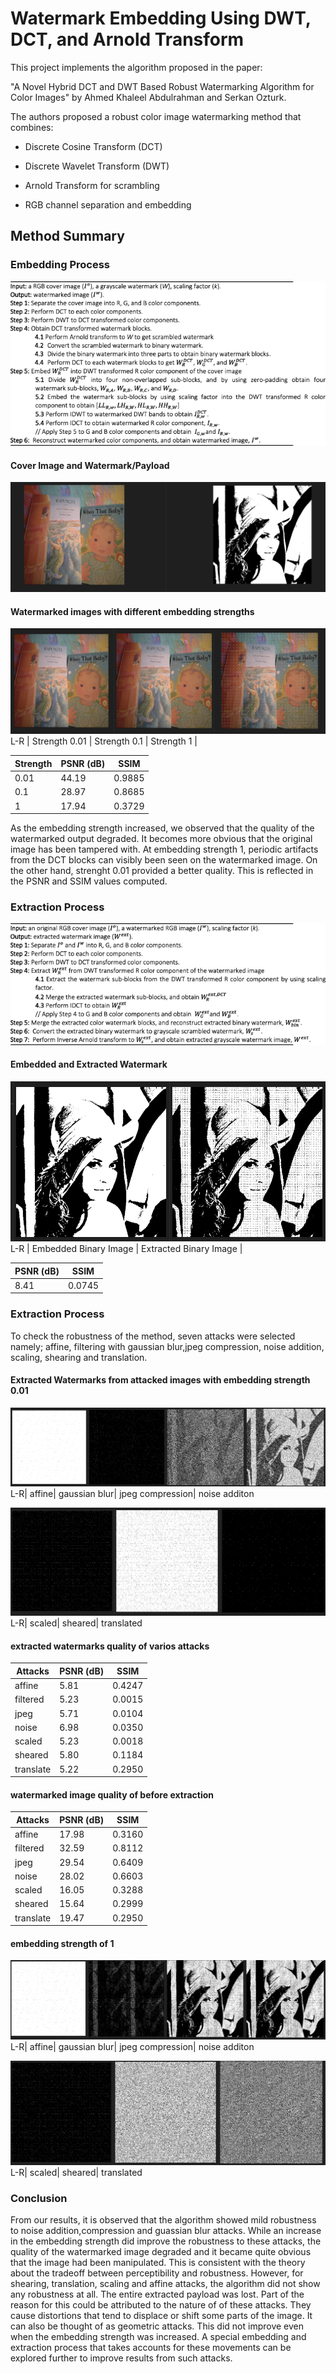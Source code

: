 # Watermark Embedding Using DWT, DCT, and Arnold Transform
This project implements the algorithm proposed in the paper:

"A Novel Hybrid DCT and DWT Based Robust Watermarking Algorithm for Color Images"
by Ahmed Khaleel Abdulrahman and Serkan Ozturk.

The authors proposed a robust color image watermarking method that combines:

* Discrete Cosine Transform (DCT)

* Discrete Wavelet Transform (DWT)

* Arnold Transform for scrambling

* RGB channel separation and embedding

## Method Summary
### Embedding Process
![embedding process](image-7.png)

#### Cover Image and Watermark/Payload
![coverandpayload](image-6.png)

#### Watermarked images with different embedding strengths 
![watermarkedimaes](image-5.png)
L-R | Strength 0.01       | Strength 0.1     | Strength 1      |

| Strength | PSNR (dB) | SSIM    |
|----------|-----------|---------|
| 0.01     | 44.19     | 0.9885  |
| 0.1      | 28.97     | 0.8685  |
| 1        | 17.94     | 0.3729  |

As the embedding strength increased, we observed that the quality of the watermarked output degraded. It becomes more obvious that the original image has been tampered with. At embedding strength 1, periodic artifacts from the DCT blocks can visibly been seen on the watermarked image. On the other hand, strenght 0.01 provided a better quality. This is reflected in the  PSNR and SSIM values computed.  

### Extraction Process
![extraction process](image-8.png)

#### Embedded and Extracted Watermark
![Embedded and Extracted Watermark](image-9.png)
L-R | Embedded Binary Image       | Extracted Binary Image    | 

| PSNR (dB) | SSIM    |
|-----------|---------|
| 8.41      | 0.0745  |


### Extraction Process
To check the robustness of the method, seven attacks were selected namely; affine, filtering with gaussian blur,jpeg compression, noise addition, scaling, shearing and translation.

#### Extracted Watermarks from attacked images with embedding strength 0.01
![affine,gaussian,jpeg,noisy](image-17.png)
L-R| affine| gaussian blur| jpeg compression| noise additon

![scaled,sheared,translated](image-18.png)
L-R| scaled| sheared| translated

#### extracted watermarks quality of varios attacks
|Attacks   | PSNR (dB) | SSIM    |
|----------|-----------|---------|
| affine   | 5.81      | 0.4247  |
| filtered | 5.23      | 0.0015  |
| jpeg     | 5.71      | 0.0104  |
| noise    | 6.98      | 0.0350  |
| scaled   | 5.23      | 0.0018  |
| sheared  | 5.80      | 0.1184  |
| translate| 5.22      | 0.2950  |
#### watermarked image quality of before extraction
|Attacks   | PSNR (dB)  | SSIM    |
|----------|------------|---------|
| affine   | 17.98      | 0.3160  |
| filtered | 32.59      | 0.8112  |
| jpeg     | 29.54      | 0.6409  |
| noise    | 28.02      | 0.6603  |
| scaled   | 16.05      | 0.3288  |
| sheared  | 15.64      | 0.2999  |
| translate| 19.47      | 0.2950  |

#### embedding strength of 1
![affine,filtered,jpeg,noise](image-19.png)
L-R| affine| gaussian blur| jpeg compression| noise additon

![scaled,sheared,translated](image-20.png)
L-R| scaled| sheared| translated

### Conclusion
From our results, it is observed that the algorithm showed mild robustness to noise addition,compression and guassian blur attacks. While an increase in the embedding strength did improve the robustness to these attacks, the quality of the watermarked image degraded and it became quite obvious that the image had been manipulated. This is consistent with the theory about the tradeoff between perceptibility and robustness. However, for  shearing, translation, scaling and affine attacks, the algorithm did not show any robustness at all. The entire extracted payload was lost. Part of the reason for this could be attributed to the nature of of these attacks. They cause distortions that tend to displace or shift some parts of the image. It can also be thought of as geometric attacks. This did not improve even when the embedding strength was increased. A special embedding and extraction process that takes accounts for these movements can be explored further to improve results from such attacks.




